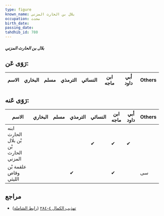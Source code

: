 ```yaml
---
type: figure
known_name: بلال بن الحارث المزني
occupation: محدث
birth_date:
passing_date:
tahdhib_id: 780
---
```

##### بلال بن الحارث المزني

## رَوَى عَن:
| الاسم | البخاري | مسلم | الترمذي | النسائي | ابن ماجه | أبي داود | Others |
| ----- | ------- | ---- | ------- | ------- | -------- | -------- | ------ |
## رَوَى عَنه:
| الاسم                                  | البخاري | مسلم | الترمذي | النسائي | ابن ماجه | أبي داود | Others |
| -------------------------------------- | ------- | ---- | ------- | ------- | -------- | -------- | ------ |
| ابنه الحارث بْن بلال بْن الحارث المزني |         |      |         | ✔       | ✔        | ✔        |        |
| علقمة بْن وقاص الليثي                  |         |      | ✔       |         | ✔        |          | سى     |
## مراجع
- [تهذيب الكمال ٤-٢٨٤](obsidian://open?vault=Tahdhib-al-Kamal&file=Figures/٧٨٠-بلال%20بن%20الحارث%20المزني) ([رابط الشاملة](https://shamela.ws/book/3722/1798))